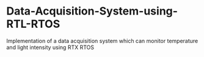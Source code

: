 # Data-Acquisition-System-using-RTL-RTOS
Implementation of a data acquisition system which can monitor temperature and light intensity using RTX RTOS
